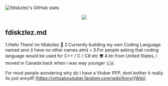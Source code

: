 ![fdiskzlez's GitHub stats](https://github-readme-stats.vercel.app/api?username=fdiskzlez&show_icons=true&theme=radical)

</p>
<p align="middle">
  <a href="![GitHub Stats](https://github-readme-stats.vercel.app/api?username=fdiskzlez&theme=tokyonight) ">
    <img src="https://skillicons.dev/icons?i=linux,arch,vscode,bash,python,mint,debian,css,ubuntu,c" />
  </a>
</p>









## fdiskzlez.md
1.Hello There! im fdiskzlez 👋
2.Currently building my own Coding Language named anxi (i have no other names atm) 💀
3.For people asking that coding language would be used for C++ / C / C#  etc 👽
4.Im from United States, i moved in Canada back when i was way younger 🇨🇦

For most people wondering why do i have a Vtuber PFP, dont bother it really its just annytf! [https://virtualyoutuber.fandom.com/wiki/Anny](Wiki)
